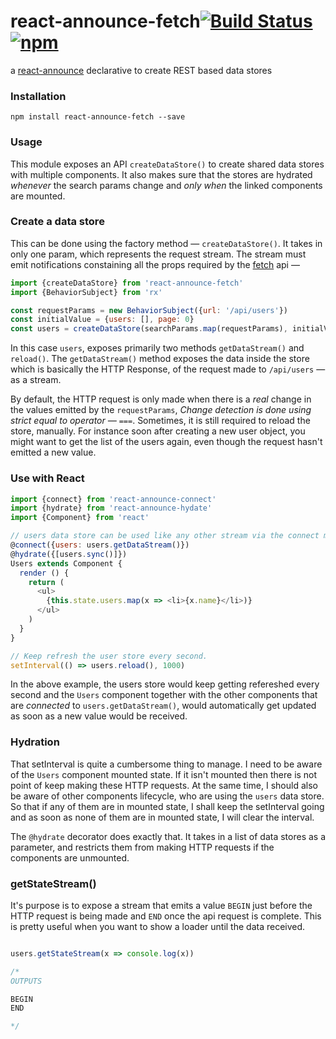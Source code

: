 # react-announce-fetch[![Build Status](https://travis-ci.org/tusharmath/react-announce-fetch.svg?branch=master)](https://travis-ci.org/tusharmath/react-announce-fetch) [![npm](https://img.shields.io/npm/v/react-announce-fetch.svg)]()
a [react-announce](https://github.com/tusharmath/react-announce) declarative to create REST based data stores

### Installation
```
npm install react-announce-fetch --save
```

### Usage
This module exposes an API `createDataStore()` to create shared data stores with multiple components. It also makes sure that the stores are hydrated *whenever* the search params change and *only when* the linked components are mounted.

### Create a data store
This can be done using the factory method — `createDataStore()`. It takes in only one param, which represents the request stream. The stream must emit notifications constaining all the props required by the [fetch](https://github.com/github/fetch) api —

```javascript
import {createDataStore} from 'react-announce-fetch'
import {BehaviorSubject} from 'rx'

const requestParams = new BehaviorSubject({url: '/api/users'})
const initialValue = {users: [], page: 0}
const users = createDataStore(searchParams.map(requestParams), initialValue) //Optional initial value for the store
```


In this case `users`, exposes primarily two methods `getDataStream()` and `reload()`. The `getDataStream()` method exposes the data inside the store which is basically the HTTP Response, of the request made to `/api/users` — as a stream.

By default, the HTTP request is only made when there is a *real* change in the values emitted by the `requestParams`, *Change detection is done using strict equal to operator — `===`*. Sometimes, it is still required to reload the store, manually. For instance soon after creating a new user object, you might want to get the list of the users again, even though the request hasn't emitted a new value.

### Use with React


```javascript
import {connect} from 'react-announce-connect'
import {hydrate} from 'react-announce-hydate'
import {Component} from 'react'

// users data store can be used like any other stream via the connect module
@connect({users: users.getDataStream()})
@hydrate({[users.sync()]})
Users extends Component {
  render () {
    return (
      <ul>
        {this.state.users.map(x => <li>{x.name}</li>)}
      </ul>
    )    
  }
}

// Keep refresh the user store every second.
setInterval(() => users.reload(), 1000)

```

In the above example, the users store would keep getting refereshed every second and the `Users` component together with the other components that are *connected* to `users.getDataStream()`, would automatically get updated as soon as a new value would be received.

### Hydration
That setInterval is quite a cumbersome thing to manage. I need to be aware of the `Users` component mounted state. If it isn't mounted then there is not point of keep making these HTTP requests. At the same time, I should also be aware of other components lifecycle, who are using the `users` data store. So that if any of them are in mounted state, I shall keep the setInterval going and as soon as none of them are in mounted state, I will clear the interval.

The `@hydrate` decorator does exactly that. It takes in a list of data stores as a parameter, and restricts them from making HTTP requests if the components are unmounted.

### getStateStream()
It's purpose is to expose a stream that emits a value `BEGIN` just before the HTTP request is being made and `END` once the api request is complete. This is pretty useful when you want to show a loader until the data received.

```javascript

users.getStateStream(x => console.log(x))

/*
OUTPUTS

BEGIN
END

*/

```
